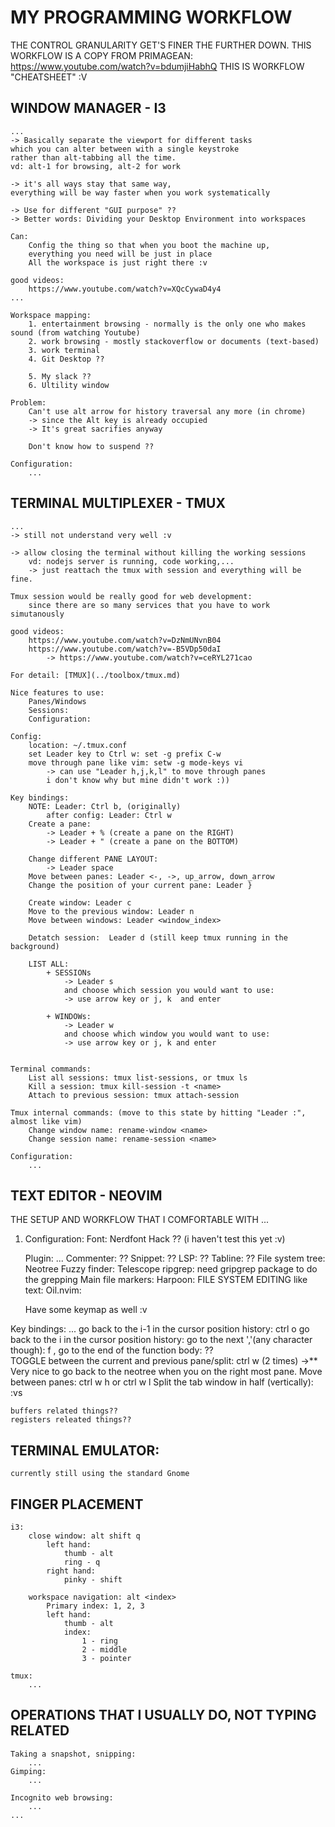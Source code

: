 # MY PROGRAMMING WORKFLOW 
THE CONTROL GRANULARITY GET'S FINER THE FURTHER DOWN.
THIS WORKFLOW IS A COPY FROM PRIMAGEAN: 
    https://www.youtube.com/watch?v=bdumjiHabhQ
THIS IS WORKFLOW "CHEATSHEET" :V 

## WINDOW MANAGER - I3 
    ... 
    -> Basically separate the viewport for different tasks 
    which you can alter between with a single keystroke
    rather than alt-tabbing all the time. 
    vd: alt-1 for browsing, alt-2 for work

    -> it's all ways stay that same way,
    everything will be way faster when you work systematically

    -> Use for different "GUI purpose" ?? 
    -> Better words: Dividing your Desktop Environment into workspaces 

    Can: 
        Config the thing so that when you boot the machine up, 
        everything you need will be just in place  
        All the workspace is just right there :v 

    good videos: 
        https://www.youtube.com/watch?v=XQcCywaD4y4
    ... 

    Workspace mapping: 
        1. entertainment browsing - normally is the only one who makes sound (from watching Youtube)
        2. work browsing - mostly stackoverflow or documents (text-based)
        3. work terminal 
        4. Git Desktop ?? 

        5. My slack ?? 
        6. Ultility window 

    Problem: 
        Can't use alt arrow for history traversal any more (in chrome)
        -> since the Alt key is already occupied  
        -> It's great sacrifies anyway 

        Don't know how to suspend ?? 

    Configuration: 
        ... 

## TERMINAL MULTIPLEXER - TMUX
    ...
    -> still not understand very well :v 

    -> allow closing the terminal without killing the working sessions
        vd: nodejs server is running, code working,...  
        -> just reattach the tmux with session and everything will be fine.

    Tmux session would be really good for web development: 
        since there are so many services that you have to work simutanously 

    good videos: 
        https://www.youtube.com/watch?v=DzNmUNvnB04
        https://www.youtube.com/watch?v=-B5VDp50daI
            -> https://www.youtube.com/watch?v=ceRYL271cao

    For detail: [TMUX](../toolbox/tmux.md)
    
    Nice features to use: 
        Panes/Windows 
        Sessions: 
        Configuration: 

    Config: 
        location: ~/.tmux.conf 
        set Leader key to Ctrl w: set -g prefix C-w
        move through pane like vim: setw -g mode-keys vi 
            -> can use "Leader h,j,k,l" to move through panes 
            i don't know why but mine didn't work :))

    Key bindings: 
        NOTE: Leader: Ctrl b, (originally) 
            after config: Leader: Ctrl w
        Create a pane: 
            -> Leader + % (create a pane on the RIGHT)
            -> Leader + " (create a pane on the BOTTOM)

        Change different PANE LAYOUT: 
            -> Leader space  
        Move between panes: Leader <-, ->, up_arrow, down_arrow
        Change the position of your current pane: Leader } 

        Create window: Leader c 
        Move to the previous window: Leader n 
        Move between windows: Leader <window_index> 

        Detatch session:  Leader d (still keep tmux running in the background)

        LIST ALL: 
            + SESSIONs
                -> Leader s  
                and choose which session you would want to use: 
                -> use arrow key or j, k  and enter 

            + WINDOWs:  
                -> Leader w 
                and choose which window you would want to use: 
                -> use arrow key or j, k and enter 
                

    Terminal commands: 
        List all sessions: tmux list-sessions, or tmux ls 
        Kill a session: tmux kill-session -t <name> 
        Attach to previous session: tmux attach-session 

    Tmux internal commands: (move to this state by hitting "Leader :", almost like vim)
        Change window name: rename-window <name>  
        Change session name: rename-session <name> 

    Configuration: 
        ... 
        

## TEXT EDITOR - NEOVIM 
THE SETUP AND WORKFLOW THAT I COMFORTABLE WITH 
...

1. Configuration: 
    Font: 
        Nerdfont Hack ?? (i haven't test this yet :v)

    Plugin:
        ... 
        Commenter: ?? 
        Snippet: ?? 
        LSP: ?? 
        Tabline: ?? 
        File system tree: Neotree
        Fuzzy finder: Telescope
            ripgrep: need gripgrep package to do the grepping 
        Main file markers: Harpoon: 
        FILE SYSTEM EDITING like text: Oil.nvim:

    Have some keymap as well :v 

Key bindings: 
    ... 
    go back to the i-1 in the cursor position history: ctrl o 
    go back to the i in the cursor position history: 
    go to the next ','(any character though): f , 
    go to the end of the function body: ??  
    TOGGLE between the current and previous pane/split: ctrl w (2 times)
        ->** Very nice to go back to the neotree when you on the right most pane. 
    Move between panes: ctrl w h or ctrl w l
    Split the tab window in half (vertically):  :vs

    buffers related things?? 
    registers releated things?? 


## TERMINAL EMULATOR: 
    currently still using the standard Gnome   


## FINGER PLACEMENT 
    i3: 
        close window: alt shift q
            left hand: 
                thumb - alt
                ring - q
            right hand: 
                pinky - shift 

        workspace navigation: alt <index>
            Primary index: 1, 2, 3
            left hand: 
                thumb - alt 
                index:
                    1 - ring 
                    2 - middle 
                    3 - pointer 
    
    tmux: 
        ... 

## OPERATIONS THAT I USUALLY DO, NOT TYPING RELATED 
    Taking a snapshot, snipping: 
        ...
    Gimping: 
        ...

    Incognito web browsing: 
        ... 
    ... 
        

